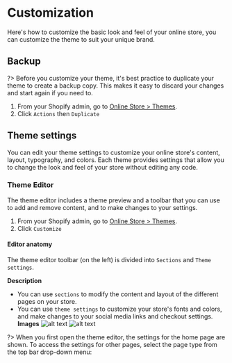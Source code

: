 # Customization
Here's how to customize the basic look and feel of your online store, you can customize the theme to suit your unique brand.

## Backup
?> Before you customize your theme, it's best practice to duplicate your theme to create a backup copy. This makes it easy to discard your changes and start again if you need to.

1. From your Shopify admin, go to [Online Store > Themes](https://www.shopify.com/admin/themes?ref=OpenThinking).
1. Click `Actions` then `Duplicate`

## Theme settings
You can edit your theme settings to customize your online store's content, layout, typography, and colors. Each theme provides settings that allow you to change the look and feel of your store without editing any code.

### Theme Editor 
The theme editor includes a theme preview and a toolbar that you can use to add and remove content, and to make changes to your settings. 

1. From your Shopify admin, go to [Online Store > Themes](https://www.shopify.com/admin/themes?ref=OpenThinking).
1. Click `Customize`


#### Editor anatomy
The theme editor toolbar (on the left) is divided into `Sections` and `Theme settings`.

<!-- tabs:start -->
**Description**
- You can use `sections` to modify the content and layout of the different pages on your store. 
- You can use `theme settings` to customize your store's fonts and colors, and make changes to your social media links and checkout settings.
**Images**
![alt text](https://github.com/openxthinking/master-docs/blob/master/docs/media/custom-editor-sections.png?raw=true)
![alt text](https://github.com/openxthinking/master-docs/blob/master/docs/media/custom-editor-Theme_settings.png?raw=true)
<!-- tabs:end -->

?> When you first open the theme editor, the settings for the home page are shown. To access the settings for other pages, select the page type from the top bar drop-down menu:

